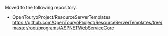 Moved to the following repository.

- OpenTouryoProject/ResourceServerTemplates  
https://github.com/OpenTouryoProject/ResourceServerTemplates/tree/master/root/programs/ASPNETWebServiceCore